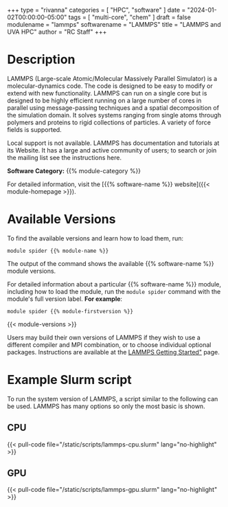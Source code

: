+++
type = "rivanna"
categories = [
  "HPC",
  "software"
]
date = "2024-01-02T00:00:00-05:00"
tags = [
  "multi-core",
  "chem"
]
draft = false
modulename = "lammps"
softwarename = "LAMMPS"
title = "LAMMPS and UVA HPC"
author = "RC Staff"
+++

# Description
LAMMPS (Large-scale Atomic/Molecular Massively Parallel Simulator) is a molecular-dynamics code. The code is designed to be easy to modify or extend with new functionality. LAMMPS can run on a single core but is designed to be highly efficient running on a large number of cores in parallel using message-passing techniques and a spatial decomposition of the simulation domain.  It solves systems ranging from single atoms through polymers and proteins to rigid collections of particles.  A variety of force fields is supported.

Local support is not available.  LAMMPS has documentation and tutorials at its Website.   It has a large and active community of users; to search or join the mailing list see the instructions here.

**Software Category:** {{% module-category %}}

For detailed information, visit the [{{% software-name %}} website]({{< module-homepage >}}).

# Available Versions
To find the available versions and learn how to load them, run:
```
module spider {{% module-name %}}
```

The output of the command shows the available {{% software-name %}} module versions.

For detailed information about a particular {{% software-name %}} module, including how to load the module, run the `module spider` command with the module's full version label. __For example__:
```
module spider {{% module-firstversion %}}
```

{{< module-versions >}}

Users may build their own versions of LAMMPS if they wish to use a different compiler and MPI combination, or to choose individual optional packages.  Instructions are available at the [LAMMPS Getting Started"](http://lammps.sandia.gov/doc/Build.html) page.

# Example Slurm script
To run the system version of LAMMPS, a script similar to the following can be used.  LAMMPS has many options so only the most basic is shown.

## CPU
{{< pull-code file="/static/scripts/lammps-cpu.slurm" lang="no-highlight" >}}

## GPU
{{< pull-code file="/static/scripts/lammps-gpu.slurm" lang="no-highlight" >}}
